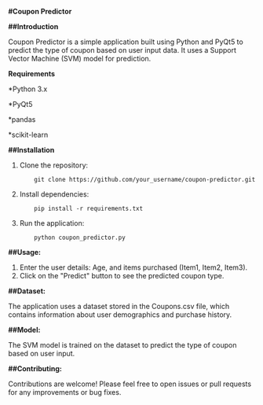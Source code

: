**#Coupon Predictor**

**##Introduction**

Coupon Predictor is a simple application built using Python and PyQt5 to predict the type of coupon based on user input data. It uses a Support Vector Machine (SVM) model for prediction.

**Requirements**

*Python 3.x

*PyQt5

*pandas

*scikit-learn

**##Installation**

1. Clone the repository:
   
           git clone https://github.com/your_username/coupon-predictor.git
2. Install dependencies:

           pip install -r requirements.txt

3. Run the application:

           python coupon_predictor.py

**##Usage:**

1. Enter the user details: Age, and items purchased (Item1, Item2, Item3).
2. Click on the "Predict" button to see the predicted coupon type.

**##Dataset:**

The application uses a dataset stored in the Coupons.csv file, which contains information about user demographics and purchase history.

**##Model:**

The SVM model is trained on the dataset to predict the type of coupon based on user input.

**##Contributing:**

Contributions are welcome! Please feel free to open issues or pull requests for any improvements or bug fixes.

